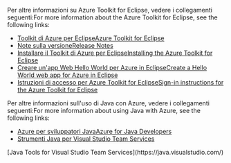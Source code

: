<span data-ttu-id="9ecd9-101">Per altre informazioni su Azure Toolkit for Eclipse, vedere i collegamenti seguenti:</span><span class="sxs-lookup"><span data-stu-id="9ecd9-101">For more information about the Azure Toolkit for Eclipse, see the following links:</span></span> 

* [<span data-ttu-id="9ecd9-102">Toolkit di Azure per Eclipse</span><span class="sxs-lookup"><span data-stu-id="9ecd9-102">Azure Toolkit for Eclipse</span></span>](../eclipse/azure-toolkit-for-eclipse.md) 
* [<span data-ttu-id="9ecd9-103">Note sulla versione</span><span class="sxs-lookup"><span data-stu-id="9ecd9-103">Release Notes</span></span>](https://github.com/Microsoft/azure-tools-for-java/releases) 
* [<span data-ttu-id="9ecd9-104">Installare il Toolkit di Azure per Eclipse</span><span class="sxs-lookup"><span data-stu-id="9ecd9-104">Installing the Azure Toolkit for Eclipse</span></span>](../eclipse/azure-toolkit-for-eclipse-installation.md) 
* [<span data-ttu-id="9ecd9-105">Creare un'app Web Hello World per Azure in Eclipse</span><span class="sxs-lookup"><span data-stu-id="9ecd9-105">Create a Hello World web app for Azure in Eclipse</span></span>](../eclipse/azure-toolkit-for-eclipse-create-hello-world-web-app.md) 
* [<span data-ttu-id="9ecd9-106">Istruzioni di accesso per Azure Toolkit for Eclipse</span><span class="sxs-lookup"><span data-stu-id="9ecd9-106">Sign-in instructions for the Azure Toolkit for Eclipse</span></span>](../eclipse/azure-toolkit-for-eclipse-sign-in-instructions.md) 

<span data-ttu-id="9ecd9-107">Per altre informazioni sull'uso di Java con Azure, vedere i collegamenti seguenti:</span><span class="sxs-lookup"><span data-stu-id="9ecd9-107">For more information about using Java with Azure, see the following links:</span></span> 

* [<span data-ttu-id="9ecd9-108">Azure per sviluppatori Java</span><span class="sxs-lookup"><span data-stu-id="9ecd9-108">Azure for Java Developers</span></span>](https://docs.microsoft.com/java/azure/) 
* <span data-ttu-id="9ecd9-109">[Strumenti Java per Visual Studio Team Services](https://java.visualstudio.com/) 
<!-- TODO: Add URLs for Java in VSCode here --></span><span class="sxs-lookup"><span data-stu-id="9ecd9-109">[Java Tools for Visual Studio Team Services](https://java.visualstudio.com/) 
<!-- TODO: Add URLs for Java in VSCode here --></span></span> 
